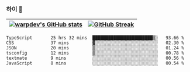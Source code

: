 
### 하이 👋
[![warpdev's GitHub stats](https://github-readme-stats.vercel.app/api?username=warpdev&show_icons=true&theme=vue-dark)](#) |[![GitHub Streak](https://github-readme-streak-stats.herokuapp.com/?user=warpdev&theme=dark)](#)
--- | --- |
<!--START_SECTION:waka-->

```text
TypeScript       25 hrs 32 mins  ███████████████████████▒░   93.66 %
CSS              37 mins         ▓░░░░░░░░░░░░░░░░░░░░░░░░   02.30 %
JSON             20 mins         ▒░░░░░░░░░░░░░░░░░░░░░░░░   01.24 %
tsconfig         12 mins         ▒░░░░░░░░░░░░░░░░░░░░░░░░   00.78 %
textmate         9 mins          ░░░░░░░░░░░░░░░░░░░░░░░░░   00.56 %
JavaScript       8 mins          ░░░░░░░░░░░░░░░░░░░░░░░░░   00.54 %
```

<!--END_SECTION:waka-->

<!--
**warpdev/warpdev** is a ✨ _special_ ✨ repository because its `README.md` (this file) appears on your GitHub profile.

Here are some ideas to get you started:

- 🔭 I’m currently working on ...
- 🌱 I’m currently learning ...
- 👯 I’m looking to collaborate on ...
- 🤔 I’m looking for help with ...
- 💬 Ask me about ...
- 📫 How to reach me: ...
- 😄 Pronouns: ...
- ⚡ Fun fact: ...
-->
